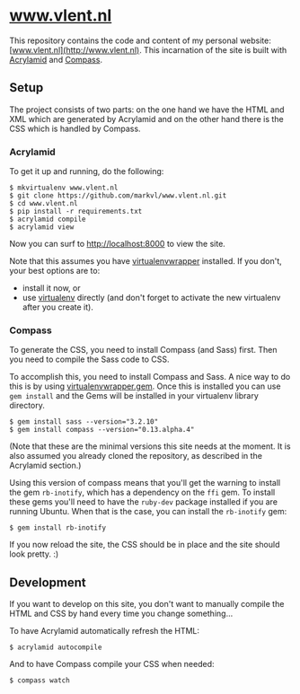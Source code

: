 # www.vlent.nl

This repository contains the code and content of my personal website:
[www.vlent.nl](http://www.vlent.nl). This incarnation of the site is
built with [Acrylamid](https://github.com/posativ/acrylamid/) and
[Compass](http://compass-style.org/).


## Setup

The project consists of two parts: on the one hand we have the HTML
and XML which are generated by Acrylamid and on the other hand there
is the CSS which is handled by Compass.

### Acrylamid

To get it up and running, do the following:

    $ mkvirtualenv www.vlent.nl
    $ git clone https://github.com/markvl/www.vlent.nl.git
    $ cd www.vlent.nl
    $ pip install -r requirements.txt
    $ acrylamid compile
    $ acrylamid view

Now you can surf to [http://localhost:8000](http://localhost:8000) to
view the site.

Note that this assumes you have
[virtualenvwrapper](http://pypi.python.org/pypi/virtualenvwrapper)
installed. If you don't, your best options are to:

 - install it now, or
 - use [virtualenv](http://pypi.python.org/pypi/virtualenv)
   directly (and don't forget to activate the new virtualenv after you
   create it).

### Compass

To generate the CSS, you need to install Compass (and Sass)
first. Then you need to compile the Sass code to CSS.

To accomplish this, you need to install Compass and Sass. A nice way
to do this is by using
[virtualenvwrapper.gem](http://pypi.python.org/pypi/virtualenvwrapper.gem). Once
this is installed you can use ``gem install`` and the Gems will be
installed in your virtualenv library directory.

    $ gem install sass --version="3.2.10"
    $ gem install compass --version="0.13.alpha.4"

(Note that these are the minimal versions this site needs at the
moment. It is also assumed you already cloned the repository, as
described in the Acrylamid section.)

Using this version of compass means that you'll get the warning to
install the gem `rb-inotify`, which has a dependency on the `ffi`
gem. To install these gems you'll need to have the `ruby-dev` package
installed if you are running Ubuntu. When that is the case, you can
install the `rb-inotify` gem:

    $ gem install rb-inotify

If you now reload the site, the CSS should be in place and the site
should look pretty. :)


## Development

If you want to develop on this site, you don't want to manually
compile the HTML and CSS by hand every time you change something...

To have Acrylamid automatically refresh the HTML:

    $ acrylamid autocompile

And to have Compass compile your CSS when needed:

    $ compass watch
